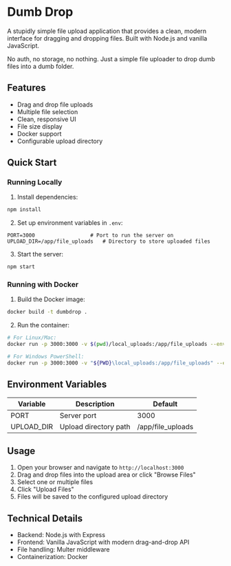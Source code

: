 # Dumb Drop

A stupidly simple file upload application that provides a clean, modern interface for dragging and dropping files. Built with Node.js and vanilla JavaScript.

No auth, no storage, no nothing. Just a simple file uploader to drop dumb files into a dumb folder.

## Features

- Drag and drop file uploads
- Multiple file selection
- Clean, responsive UI
- File size display
- Docker support
- Configurable upload directory

## Quick Start

### Running Locally

1. Install dependencies:
```bash
npm install
```

2. Set up environment variables in `.env`:
```env
PORT=3000                  # Port to run the server on
UPLOAD_DIR=/app/file_uploads   # Directory to store uploaded files
```

3. Start the server:
```bash
npm start
```

### Running with Docker

1. Build the Docker image:
```bash
docker build -t dumbdrop .
```

2. Run the container:
```bash
# For Linux/Mac:
docker run -p 3000:3000 -v $(pwd)/local_uploads:/app/file_uploads --env-file .env dumbdrop

# For Windows PowerShell:
docker run -p 3000:3000 -v "${PWD}\local_uploads:/app/file_uploads" --env-file .env dumbdrop
```

## Environment Variables

| Variable    | Description                | Default     |
|------------|----------------------------|-------------|
| PORT       | Server port               | 3000        |
| UPLOAD_DIR | Upload directory path     | /app/file_uploads |

## Usage

1. Open your browser and navigate to `http://localhost:3000`
2. Drag and drop files into the upload area or click "Browse Files"
3. Select one or multiple files
4. Click "Upload Files"
5. Files will be saved to the configured upload directory

## Technical Details

- Backend: Node.js with Express
- Frontend: Vanilla JavaScript with modern drag-and-drop API
- File handling: Multer middleware
- Containerization: Docker 